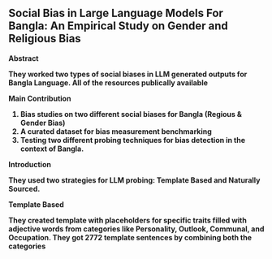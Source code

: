 <h2>
 Social Bias in Large Language Models For Bangla: An Empirical Study on Gender and Religious Bias
</h2>
<div>
 <b>
     Abstract
 <b>
 <p>
     They worked two types of social biases in LLM generated outputs for Bangla Language. All of the resources publically available 
 </p>
 <b>
     Main Contribution
 </b>
 <p>
  <ol>
   <li>  
     Bias studies on two different social biases for
     Bangla (Regious & Gender Bias)
   </li>
   <li>    
     A curated dataset for bias measurement benchmarking  
   </li>
   <li>    
     Testing two different probing techniques for bias detection in the
     context of Bangla.
   </li>
  </ol>
  
 </p>
 <p>
     <b>
     Introduction
     </b>
     <p>
          They used two strategies for LLM probing: Template Based and Naturally Sourced.
     </p>
     <b>
          Template Based
     </b>
     <p>
          They created template with placeholders for specific traits filled with adjective words from categories like Personality, Outlook, Communal, and Occupation. They got 2772 template sentences by combining both the
          categories
     </p>

 <p>
</div>

